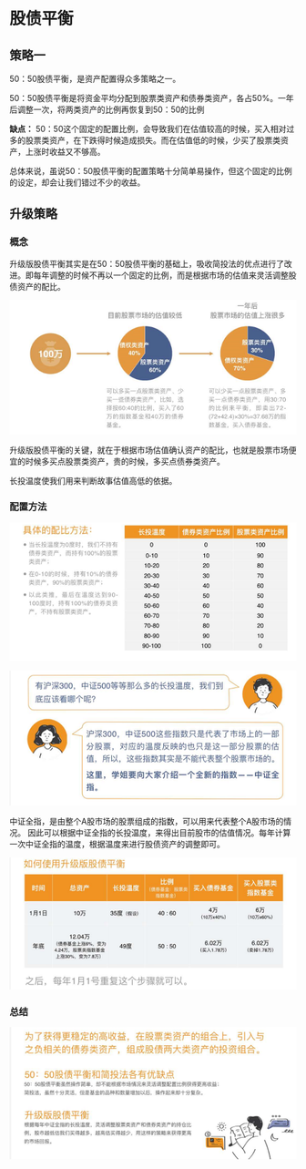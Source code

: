 # 股债平衡

## 策略一

50：50股债平衡，是资产配置得众多策略之一。

50：50股债平衡是将资金平均分配到股票类资产和债券类资产，各占50%。一年后调整一次，将两类资产的比例再恢复到50：50的比例

**缺点：**
50：50这个固定的配置比例，会导致我们在估值较高的时候，买入相对过多的股票类资产，在下跌得时候造成损失。而在估值低的时候，少买了股票类资产，上涨时收益又不够高。

总体来说，虽说50：50股债平衡的配置策略十分简单易操作，但这个固定的比例的设定，却会让我们错过不少的收益。

## 升级策略

### 概念

升级版股债平衡其实是在50：50股债平衡的基础上，吸收简投法的优点进行了改进。即每年调整的时候不再以一个固定的比例，而是根据市场的估值来灵活调整股债资产的配比。

![](../pic/股债平衡1.png)

升级版股债平衡的关键，就在于根据市场估值确认资产的配比，也就是股票市场便宜的时候多买点股票类资产，贵的时候，多买点债券类资产。

长投温度使我们用来判断故事估值高低的依据。

### 配置方法

![](../pic/股债平衡2.png)

![](../pic/股债平衡3.png)

中证全指，是由整个A股市场的股票组成的指数，可以用来代表整个A股市场的情况。
因此可以根据中证全指的长投温度，来得出目前股市的估值情况。每年计算一次中证全指的温度，根据温度来进行股债资产的调整即可。

![](../pic/股债平衡4.png)

### 总结

![](../pic/股债平衡5.png)